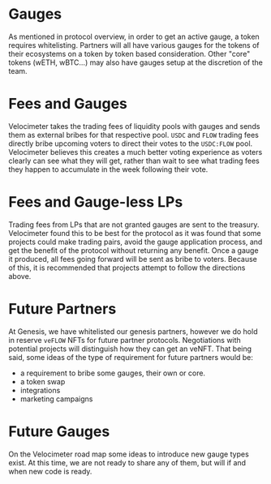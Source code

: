 # Gauges
As mentioned in protocol overview, in order to get an active gauge, a token requires whitelisting. Partners will all have various gauges for the tokens of their ecosystems on a token by token based consideration. Other "core" tokens (wETH, wBTC...) may also have gauges setup at the discretion of the team. 

# Fees and Gauges
Velocimeter takes the trading fees of liquidity pools with gauges and sends them
as external bribes for that respective pool. `USDC` and `FLOW` trading fees directly bribe upcoming
voters to direct their votes to the `USDC:FLOW` pool. Velocimeter believes this creates a much better
voting experience as voters clearly can see what they will get, rather than wait to see what trading fees
they happen to accumulate in the week following their vote.

# Fees and Gauge-less LPs
Trading fees from LPs that are not granted gauges are sent to the treasury. Velocimeter found this to be best for the protocol as it was found that some projects could
make trading pairs, avoid the gauge application process, and get the benefit of the protocol without returning any benefit. Once a gauge it produced, all fees going forward will be sent as bribe to voters. Because of this, it is recommended that projects attempt to follow the directions above.


# Future Partners

At Genesis, we have whitelisted our genesis partners, however we do hold in reserve `veFLOW` NFTs for future partner protocols. Negotiations with potential projects will distinguish how they can get an veNFT. That being said, some ideas of the type of requirement for future partners would be:

* a requirement to bribe some gauges, their own or core.
* a token swap
* integrations
* marketing campaigns


# Future Gauges
On the Velocimeter road map some ideas to introduce new gauge types exist. At this time, we are not ready to share any of them, but will if and when new code is ready.


